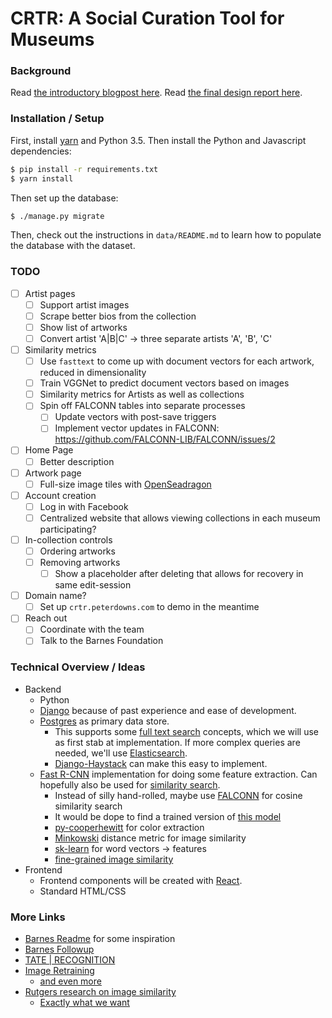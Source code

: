 # CRTR: A Social Curation Tool for Museums

### Background

Read [the introductory blogpost here](https://cms633.github.io/updates/peter-pojiang-chaoran-xinwen-project-summary.html). Read [the final design report here](./design-report.pdf).

### Installation / Setup

First, install [yarn](https://yarnpkg.com/) and Python 3.5. Then install the Python and Javascript dependencies:

```bash
$ pip install -r requirements.txt
$ yarn install
```

Then set up the database:

```bash
$ ./manage.py migrate
```

Then, check out the instructions in `data/README.md` to learn how to populate the database with the dataset.

### TODO
- [ ] Artist pages
  - [ ] Support artist images
  - [ ] Scrape better bios from the collection
  - [ ] Show list of artworks
  - [ ] Convert artist 'A|B|C' -> three separate artists 'A', 'B', 'C'
- [ ] Similarity metrics
  - [ ] Use `fasttext` to come up with document vectors for each artwork, reduced in dimensionality
  - [ ] Train VGGNet to predict document vectors based on images
  - [ ] Similarity metrics for Artists as well as collections
  - [ ] Spin off FALCONN tables into separate processes
    - [ ] Update vectors with post-save triggers
    - [ ] Implement vector updates in FALCONN: https://github.com/FALCONN-LIB/FALCONN/issues/2
- [ ] Home Page
  - [ ] Better description
- [ ] Artwork page
  - [ ] Full-size image tiles with [OpenSeadragon](https://openseadragon.github.io/)
- [ ] Account creation
  - [ ] Log in with Facebook
  - [ ] Centralized website that allows viewing collections in each museum participating?
- [ ] In-collection controls
  - [ ] Ordering artworks
  - [ ] Removing artworks
    - [ ] Show a placeholder after deleting that allows for recovery in same edit-session
- [ ] Domain name?
  - [ ] Set up `crtr.peterdowns.com` to demo in the meantime
- [ ] Reach out
  - [ ] Coordinate with the team
  - [ ] Talk to the Barnes Foundation

### Technical Overview / Ideas

* Backend
    * Python
    * [Django](https://www.djangoproject.com/) because of past experience and ease of development.
    * [Postgres](https://www.postgresql.org/) as primary data store.
        * This supports some [full text search](https://www.postgresql.org/docs/8.3/static/textsearch.html) concepts, which we will use as first stab at implementation. If more complex queries are needed, we'll use [Elasticsearch](elastic.co).
        * [Django-Haystack](http://haystacksearch.org/) can make this easy to implement.
    * [Fast R-CNN](https://github.com/rbgirshick/fast-rcnn#requirements-hardware) implementation for doing some feature extraction. Can hopefully also be used for [similarity search](http://code.flickr.net/2017/03/07/introducing-similarity-search-at-flickr/).
        * Instead of silly hand-rolled, maybe use [FALCONN](https://falconn-lib.org/pdoc/falconn/) for cosine similarity search
        * It would be dope to find a trained version of [this model](https://arxiv.org/pdf/1412.7755v2.pdf)
        * [py-cooperhewitt](https://github.com/cooperhewitt/py-cooperhewitt-roboteyes-colors) for color extraction
        * [Minkowski](http://www.ee.columbia.edu/ln/dvmm/researchProjects/MultimediaIndexing/VisualSEEk/acmmm96/node8.html) distance metric for image similarity
        * [sk-learn](http://scikit-learn.org/stable/modules/generated/sklearn.feature_extraction.text.CountVectorizer.html) for word vectors -> features
        * [fine-grained image similarity](https://users.eecs.northwestern.edu/~jwa368/pdfs/deep_ranking.pdf)
* Frontend
    * Frontend components will be created with [React](https://facebook.github.io/react/).
    * Standard HTML/CSS
    
### More Links

- [Barnes Readme](https://github.com/BarnesFoundation/CollectionWebsite/blob/master/ARCHITECTURE.md) for some inspiration
- [Barnes Followup](https://medium.com/@shell7/stuffed-animals-computer-vision-and-the-barnes-foundation-collection-online-ed787d3baded)
- [TATE | RECOGNITION](http://recognition.tate.org.uk/#visitor_matches)
- [Image Retraining](https://news.ycombinator.com/item?id=14485785)
  - [and even more](https://www.tensorflow.org/tutorials/image_retraining)
- [Rutgers research on image similarity](https://arxiv.org/abs/1408.3218)
  - [Exactly what we want](https://arxiv.org/abs/1505.00855)
